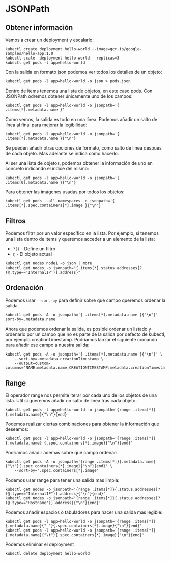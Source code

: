 # JSONPath
## Obtener información
Vamos a crear un deployment y escalarlo:
```
kubectl create deployment hello-world --image=gcr.io/google-samples/hello-app:1.0
kubectl scale  deployment hello-world --replicas=3
kubectl get pods -l app=hello-world
```

Con la salida en formato json podemos ver todos los detalles de un objeto:
```
kubectl get pods -l app=hello-world -o json > pods.json
```

Dentro de items tenemos una lista de objetos, en este caso pods. Con JSONPath odremos obtener únicamente uno de los campos:
```
kubectl get pods -l app=hello-world -o jsonpath='{ .items[*].metadata.name }'
```

Como vemos, la salida es todo en una línea. Podemos añadir un salto de línea al final para mejorar la legibilidad:
```
kubectl get pods -l app=hello-world -o jsonpath='{ .items[*].metadata.name }{"\n"}'
```
Se pueden añadir otras opciones de formato, como salto de línea despues de cada objeto. Mas adelante se indica cómo hacerlo.

Al ser una lista de objetos, podemos obtener la información de uno en concreto indicando el índice del mismo:
```
kubectl get pods -l app=hello-world -o jsonpath='{ .items[0].metadata.name }{"\n"}'
```

Para obtener las imágenes usadas por todos los objetos:
```
kubectl get pods --all-namespaces -o jsonpath='{ .items[*].spec.containers[*].image }{"\n"}'
```

## Filtros
Podemos filtrr por un valor específico en la lista. Por ejemplo, si tenemos una lista dentro de items y queremos acceder a un elemento de la lista:

* `?()` - Define un filtro
* `@` - El objeto actual

```
kubectl get nodes node1 -o json | more
kubectl get nodes -o jsonpath="{.items[*].status.addresses[?(@.type=='InternalIP')].address}"
```

## Ordenación

Podemos usar `--sort-by` para definir sobre qué campo queremos ordenar la salida.
```
kubectl get pods -A -o jsonpath='{ .items[*].metadata.name }{"\n"}' --sort-by=.metadata.name
```
Ahora que podemos ordenar la salida, es posible ordenar un listado y ordenarlo por un campo que no es parte de la salida por defecto de kubectl, por ejemplo creationTimestamp. Podríamos lanzar el siguiente comando para añadir ese campo a nuestra salida:
```
kubectl get pods -A -o jsonpath='{ .items[*].metadata.name }{"\n"}' \
    --sort-by=.metadata.creationTimestamp \
    --output=custom-columns='NAME:metadata.name,CREATIONTIMESTAMP:metadata.creationTimestamp'
```

## Range

El operador range nos permite iterar por cada uno de los objetos de una lista. Util si queremos añadir un salto de línea tras cada objeto:
```
kubectl get pods -l app=hello-world -o jsonpath='{range .items[*]}{.metadata.name}{"\n"}{end}'
```

Podemos realizar ciertas combinaciones para obtener la información que deseamos:
```
kubectl get pods -l app=hello-world -o jsonpath='{range .items[*]}{.metadata.name} {.spec.containers[*].image}{"\n"}{end}'
```

Podríamos añadir ademas sobre qué campo ordenar:
```
kubectl get pods -A -o jsonpath='{range .items[*]}{.metadata.name}{"\t"}{.spec.containers[*].image}{"\n"}{end}' \
    --sort-by=".spec.containers[*].image"
```

Podemos usar range para tener una salida mas limpia:
```
kubectl get nodes -o jsonpath='{range .items[*]}{.status.addresses[?(@.type=="InternalIP")].address}{"\n"}{end}'
kubectl get nodes -o jsonpath='{range .items[*]}{.status.addresses[?(@.type=="Hostname")].address}{"\n"}{end}'
```



Podemos añadir espacios o tabuladores para hacer una salida mas legible:
```
kubectl get pods -l app=hello-world -o jsonpath='{range .items[*]}{.metadata.name}{" "}{.spec.containers[*].image}{"\n"}{end}'
kubectl get pods -l app=hello-world -o jsonpath='{range .items[*]}{.metadata.name}{"\t"}{.spec.containers[*].image}{"\n"}{end}'
```

Podemos eliminar el deployment
```
kubectl delete deployment hello-world
```